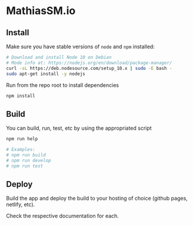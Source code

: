 # MathiasSM.io

## Install

Make sure you have stable versions of `node` and `npm` installed:
```sh
# Download and install Node 10 on Debian
# Mode info at: https://nodejs.org/en/download/package-manager/
curl -sL https://deb.nodesource.com/setup_10.x | sudo -E bash -
sudo apt-get install -y nodejs
```

Run from the repo root to install dependencies
```sh
npm install
```

## Build

You can build, run, test, etc by using the appropriated script
```sh
npm run help

# Examples:
# npm run build
# npm run develop
# npm run test
```

## Deploy

Build the app and deploy the build to your hosting of choice (github pages, netlify, etc).

Check the respective documentation for each.
